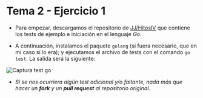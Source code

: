 # Tema 2 - Ejercicio 1

- Para empezar, descargamos el repositorio de [JJ/HitosIV](https://github.com/JJ/HitosIV) que contiene los tests de ejemplo e iniciación en el lenguaje *Go*.

- A continuación, instalamos el paquete `golang` (si fuera necesario, que en mi caso sí lo era); y ejecutamos el archivo de tests con el comando `go test`. La salida será la siguiente:

![Captura test go](../../images/ej1-test-go.png)

- *Si se nos ocurriera algún test adicional y/o faltante, nada más que hacer un **fork** y un **pull request** al repositorio original*.
